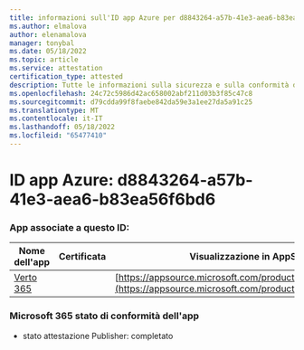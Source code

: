 ```yaml
---
title: informazioni sull'ID app Azure per d8843264-a57b-41e3-aea6-b83ea56f6bd6
ms.author: elmalova
author: elenamalova
manager: tonybal
ms.date: 05/18/2022
ms.topic: article
ms.service: attestation
certification_type: attested
description: Tutte le informazioni sulla sicurezza e sulla conformità disponibili per d8843264-a57b-41e3-aea6-b83ea56f6bd6.
ms.openlocfilehash: 24c72c5986d42ac658002abf211d03b3f85c47c8
ms.sourcegitcommit: d79cdda99f8faebe842da59e3a1ee27da5a91c25
ms.translationtype: MT
ms.contentlocale: it-IT
ms.lasthandoff: 05/18/2022
ms.locfileid: "65477410"
---
```

# <a name="azure-app-id-d8843264-a57b-41e3-aea6-b83ea56f6bd6"></a>ID app Azure: d8843264-a57b-41e3-aea6-b83ea56f6bd6


### <a name="apps-associated-with-this-id"></a>App associate a questo ID:
| **Nome dell'app** | **Certificata** | **Visualizzazione in AppSource** |
|--------------|---------------|-----------------------|
| [Verto 365](../forward/WA200003230.md) |  | [https://appsource.microsoft.com/product/office/WA200003230](https://appsource.microsoft.com/product/office/WA200003230) |

### <a name="microsoft-365-app-compliance-status"></a>Microsoft 365 stato di conformità dell'app
- stato attestazione Publisher: completato
